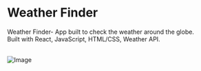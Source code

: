 
# Weather Finder
Weather Finder- App built to check the weather around the globe.<br />Built with React, JavaScript, HTML/CSS, Weather API.<br><br>

![Image](https://media.giphy.com/media/6b9GNhqtE58XXl2Gfq/giphy.gif)



